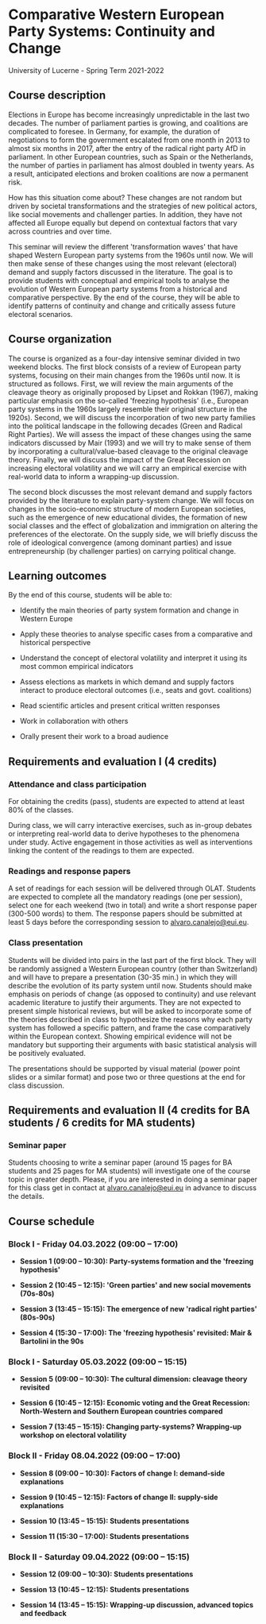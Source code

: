 # Comparative Western European Party Systems: Continuity and Change

University of Lucerne - Spring Term 2021-2022

## Course description

Elections in Europe has become increasingly unpredictable in the last two decades. The number of parliament parties is growing, and coalitions are complicated to foresee. In Germany, for example, the duration of negotiations to form the government escalated from one month in 2013 to almost six months in 2017, after the entry of the radical right party AfD in parliament. In other European countries, such as Spain or the Netherlands, the number of parties in parliament has almost doubled in twenty years. As a result, anticipated elections and broken coalitions are now a permanent risk. 

How has this situation come about? These changes are not random but driven by societal transformations and the strategies of new political actors, like social movements and challenger parties. In addition, they have not affected all Europe equally but depend on contextual factors that vary across countries and over time.

This seminar will review the different 'transformation waves' that have shaped Western European party systems from the 1960s until now. We will then make sense of these changes using the most relevant (electoral) demand and supply factors discussed in the literature. The goal is to provide students with conceptual and empirical tools to analyse the evolution of Western European party systems from a historical and comparative perspective. By the end of the course, they will be able to identify patterns of continuity and change and critically assess future electoral scenarios. 

## Course organization

The course is organized as a four-day intensive seminar divided in two weekend blocks. The first block consists of a review of European party systems, focusing on their main changes from the 1960s until now. It is structured as follows. First, we will review the main arguments of the cleavage theory as originally proposed by Lipset and Rokkan (1967), making particular emphasis on the so-called 'freezing hypothesis' (i.e., European party systems in the 1960s largely resemble their original structure in the 1920s). Second, we will discuss the incorporation of two new party families into the political landscape in the following decades (Green and Radical Right Parties). We will assess the impact of these changes using the same indicators discussed by Mair (1993) and we will try to make sense of them by incorporating a cultural/value-based cleavage to the original cleavage theory. Finally, we will discuss the impact of the Great Recession on increasing electoral volatility and we will carry an empirical exercise with real-world data to inform a wrapping-up discussion. 

The second block discusses the most relevant demand and supply factors provided by the literature to explain party-system change. We will focus on changes in the socio-economic structure of modern European societies, such as the emergence of new educational divides, the formation of new social classes and the effect of globalization and immigration on altering the preferences of the electorate. On the supply side, we will briefly discuss the role of ideological convergence (among dominant parties) and issue entrepreneurship (by challenger parties) on carrying political change.

## Learning outcomes

By the end of this course, students will be able to:

- Identify the main theories of party system formation and change in Western Europe

- Apply these theories to analyse specific cases from a comparative and historical perspective

- Understand the concept of electoral volatility and interpret it using its most common empirical indicators

- Assess elections as markets in which demand and supply factors interact to produce electoral outcomes (i.e., seats and govt. coalitions)

- Read scientific articles and present critical written responses

- Work in collaboration with others

- Orally present their work to a broad audience

## Requirements and evaluation I (4 credits)

### Attendance and class participation

For obtaining the credits (pass), students are expected to attend at least 80% of the classes.

During class, we will carry interactive exercises, such as in-group debates or interpreting real-world data to derive hypotheses to the phenomena under study. Active engagement in those activities as well as interventions linking the content of the readings to them are expected.

### Readings and response papers

A set of readings for each session will be delivered through OLAT. Students are expected to complete all the mandatory readings (one per session), select one for each weekend (two in total) and write a short response paper (300-500 words) to them. The response papers should be submitted at least 5 days before the corresponding session to alvaro.canalejo@eui.eu.

### Class presentation

Students will be divided into pairs in the last part of the first block. They will be randomly assigned a Western European country (other than Switzerland) and will have to prepare a presentation (30-35 min.) in which they will describe the evolution of its party system until now. Students should make emphasis on periods of change (as opposed to continuity) and use relevant academic literature to justify their arguments. They are not expected to present simple historical reviews, but will be asked to incorporate some of the theories described in class to hypothesize the reasons why each party system has followed a specific pattern, and frame the case comparatively within the European context. Showing empirical evidence will not be mandatory but supporting their arguments with basic statistical analysis will be positively evaluated.

The presentations should be supported by visual material (power point slides or a similar format) and pose two or three questions at the end for class discussion.

## Requirements and evaluation II (4 credits for BA students / 6 credits for MA students)

### Seminar paper

Students choosing to write a seminar paper (around 15 pages for BA students and 25 pages for MA students) will investigate one of the course topic in greater depth. Please, if you are interested in doing a seminar paper for this class get in contact at alvaro.canalejo@eui.eu in advance to discuss the details.

## Course schedule

### Block I - Friday 04.03.2022 (09:00 – 17:00)

  + **Session 1 (09:00 – 10:30): Party-systems formation and the 'freezing hypothesis'**

  + **Session 2 (10:45 – 12:15): 'Green parties' and new social movements (70s-80s)**

  + **Session 3 (13:45 – 15:15): The emergence of new 'radical right parties' (80s-90s)**

  + **Session 4 (15:30 – 17:00): The 'freezing hypothesis' revisited: Mair & Bartolini in the 90s**


### Block I - Saturday 05.03.2022 (09:00 – 15:15)

  + **Session 5 (09:00 – 10:30): The cultural dimension: cleavage theory revisited**

  + **Session 6 (10:45 – 12:15): Economic voting and the Great Recession: North-Western and Southern European countries compared**

  + **Session 7 (13:45 – 15:15): Changing party-systems? Wrapping-up workshop on electoral volatility**


### Block II - Friday 08.04.2022 (09:00 – 17:00)

  + **Session 8 (09:00 – 10:30): Factors of change I: demand-side explanations**

  + **Session 9 (10:45 – 12:15): Factors of change II: supply-side explanations**

  + **Session 10 (13:45 – 15:15): Students presentations**

  + **Session 11 (15:30 – 17:00): Students presentations**


### Block II - Saturday 09.04.2022 (09:00 – 15:15)

  + **Session 12 (09:00 – 10:30): Students presentations**

  + **Session 13 (10:45 – 12:15): Students presentations**

  + **Session 14 (13:45 – 15:15): Wrapping-up discussion, advanced topics and feedback**
 